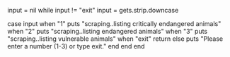 input = nil
while input != "exit"
  input = gets.strip.downcase

  case input
  when "1"
    puts "scraping..listing critically endangered animals"
  when "2"
    puts "scraping..listing endangered animals"
  when "3"
    puts "scraping..listing vulnerable animals"
  when "exit"
    return
  else
    puts "Please enter a number (1-3) or type exit."
  end
end
end
